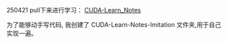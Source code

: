 250421 pull下来进行学习： [CUDA-Learn_Notes](https://github.com/xlite-dev/CUDA-Learn-Notes)

为了能够动手写代码, 我创建了 CUDA-Learn-Notes-Imitation 文件夹,用于自己实现一遍。